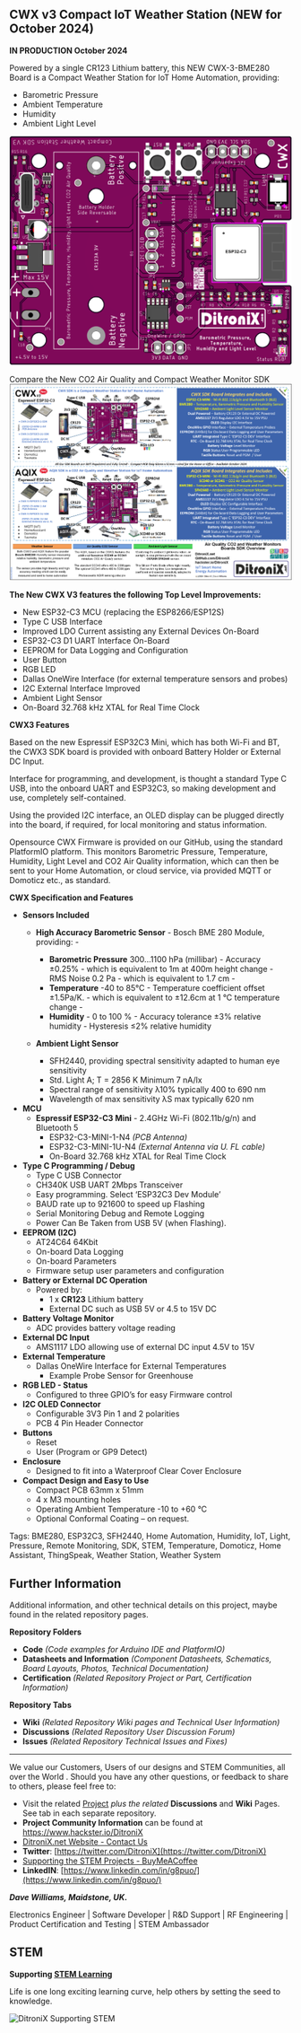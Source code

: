 ## CWX v3 Compact IoT Weather Station (NEW for October 2024)

**IN PRODUCTION October 2024**

Powered by a single CR123 Lithium battery, this NEW CWX-3-BME280 Board is a Compact Weather Station for IoT Home Automation, providing:

 - Barometric Pressure
 - Ambient Temperature
 - Humidity
 - Ambient Light Level

![New CWX 3 - Compact Weather Station](https://github.com/DitroniX/CWX-Compact-Weather-Station/blob/main/Datasheets%20and%20Information/CWX3%20ESP32C3%20SDK%20v1.2409.101%203D%20PCA.png)

Compare the New CO2 Air Quality and Compact Weather Monitor SDK
![Display-Type-B](https://github.com/DitroniX/DitroniX/blob/main/Files/DitroniX.net%20AQIX%20Air%20Quality%20CO2%20%20and%20CWX%20Weather%20Monitors%20Overview.png?raw=true)

**The New CWX V3 features the following Top Level Improvements:**

 - New ESP32-C3 MCU (replacing the ESP8266/ESP12S) 
 - Type C USB Interface
 - Improved LDO Current assisting any External Devices On-Board
 - ESP32-C3 D1 UART Interface On-Board 
 - EEPROM for Data Logging and Configuration
 - User Button
 - RGB LED
 - Dallas OneWire Interface (for external temperature sensors and probes)
 - I2C External Interface Improved
 - Ambient Light Sensor
 - On-Board 32.768 kHz XTAL for Real Time Clock

**CWX3 Features**

Based on the new Espressif ESP32C3 Mini, which has both Wi-Fi and BT, the CWX3 SDK board is provided with onboard Battery Holder or External DC Input.

Interface for programming, and development, is thought a standard Type C USB, into the onboard UART and ESP32C3, so making development and use, completely self-contained.

Using the provided I2C interface, an OLED display can be plugged directly into the board, if required, for local monitoring and status information.

Opensource CWX Firmware is provided on our GitHub, using the standard PlatformIO platform. This monitors Barometric Pressure, Temperature, Humidity, Light Level and CO2 Air Quality information, which can then be sent to your Home Automation, or cloud service, via provided MQTT or Domoticz etc., as standard.

**CWX Specification and Features**

-   **Sensors Included**
    -   **High Accuracy Barometric Sensor**  - Bosch BME 280 Module, providing: -  
	    - **Barometric Pressure**  300...1100 hPa (millibar) - Accuracy ±0.25% - which is equivalent to 1m at 400m height change - RMS Noise 0.2 Pa - which is equivalent to 1.7 cm -  
	    - **Temperature**  -40 to 85°C - Temperature coefficient offset ±1.5Pa/K. - which is equivalent to ±12.6cm at 1 °C temperature change -  
	    - **Humidity**  - 0 to 100 % - Accuracy tolerance ±3% relative humidity - Hysteresis ≤2% relative humidity
    
    -   **Ambient Light Sensor**
        -   SFH2440, providing spectral sensitivity adapted to human eye sensitivity
        -   Std. Light A; T = 2856 K Minimum 7 nA/lx
        -   Spectral range of sensitivity λ10% typically 400 to 690 nm
        -   Wavelength of max sensitivity λS max typically 620 nm
-   **MCU**
    -   **Espressif ESP32-C3 Mini**  - 2.4GHz Wi-Fi (802.11b/g/n) and Bluetooth 5
        -   ESP32-C3-MINI-1-N4  _(PCB Antenna)_
        -   ESP32-C3-MINI-1U-N4  _(External Antenna via U. FL cable)_
        -   On-Board 32.768 kHz XTAL for Real Time Clock
-   **Type C Programming / Debug**
    -   Type C USB Connector
    -   CH340K USB UART 2Mbps Transceiver
    -   Easy programming. Select ‘ESP32C3 Dev Module’
    -   BAUD rate up to 921600 to speed up Flashing
    -   Serial Monitoring Debug and Remote Logging
    -   Power Can Be Taken from USB 5V (when Flashing).
-   **EEPROM (I2C)**
    -   AT24C64 64Kbit
    -   On-board Data Logging
    -   On-board Parameters
    -   Firmware setup user parameters and configuration
-   **Battery or External DC Operation**
    -   Powered by:
        -   1 x  **CR123**  Lithium battery
        -   External DC such as USB 5V or 4.5 to 15V DC
-   **Battery Voltage Monitor**
    -   ADC provides battery voltage reading
-   **External DC Input**
    -   AMS1117 LDO allowing use of external DC input 4.5V to 15V
-   **External Temperature**
    -   Dallas OneWire Interface for External Temperatures
        -   Example Probe Sensor for Greenhouse
-   **RGB LED - Status**
    -   Configured to three GPIO’s for easy Firmware control
-   **I2C OLED Connector**
    -   Configurable 3V3 Pin 1 and 2 polarities
    -   PCB 4 Pin Header Connector
-   **Buttons**
    -   Reset
    -   User (Program or GP9 Detect)
-   **Enclosure**
    -   Designed to fit into a Waterproof Clear Cover Enclosure
-   **Compact Design and Easy to Use**
    -   Compact PCB 63mm x 51mm
    -   4 x M3 mounting holes
    -   Operating Ambient Temperature -10 to +60 °C
    -   Optional Conformal Coating – on request.


Tags: BME280, ESP32C3, SFH2440, Home Automation, Humidity, IoT, Light, Pressure, Remote Monitoring, SDK, STEM, Temperature, Domoticz, Home Assistant, ThingSpeak, Weather Station, Weather System



## **Further Information**

Additional information, and other technical details on this project, maybe found in the related repository pages.

**Repository Folders**

 - **Code** *(Code examples for Arduino  IDE and PlatformIO)*
 -  **Datasheets and Information** *(Component Datasheets, Schematics, Board Layouts, Photos, Technical Documentation)*
 - **Certification** *(Related Repository Project or Part, Certification Information)*

**Repository Tabs**

 - **Wiki** *(Related Repository Wiki pages and Technical User Information)*
 - **Discussions** *(Related Repository User Discussion Forum)*
 - **Issues** *(Related Repository Technical Issues and Fixes)*

***

We value our Customers, Users of our designs and STEM Communities, all over the World . Should you have any other questions, or feedback to share to others, please feel free to:

* Visit the related [Project](https://github.com/DitroniX?tab=repositories) *plus the related* **Discussions** and **Wiki** Pages.  See tab in each separate repository.
* **Project Community Information** can be found at https://www.hackster.io/DitroniX
* [DitroniX.net Website - Contact Us](https://ditronix.net/contact/)
* **Twitter**: [https://twitter.com/DitroniX](https://twitter.com/DitroniX)
* [Supporting the STEM Projects - BuyMeACoffee](https://www.buymeacoffee.com/DitroniX)
*  **LinkedIN**: [https://www.linkedin.com/in/g8puo/](https://www.linkedin.com/in/g8puo/)

***Dave Williams, Maidstone, UK.***

Electronics Engineer | Software Developer | R&D Support | RF Engineering | Product Certification and Testing | STEM Ambassador

## STEM

**Supporting [STEM Learning](https://www.stem.org.uk/)**

Life is one long exciting learning curve, help others by setting the seed to knowledge.

![DitroniX Supporting STEM](https://hackster.imgix.net/uploads/attachments/1606838/stem_ambassador_-_100_volunteer_badge_edxfxlrfbc1_bjdqharfoe1_xbqi2KUcri.png?auto=compress%2Cformat&w=540&fit=max)
